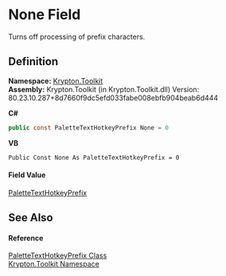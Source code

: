 # None Field


Turns off processing of prefix characters.



## Definition
**Namespace:** <a href="79d2eac2-21f4-54ff-7552-b20c33c30600.md">Krypton.Toolkit</a>  
**Assembly:** Krypton.Toolkit (in Krypton.Toolkit.dll) Version: 80.23.10.287+8d7660f9dc5efd033fabe008ebfb904beab6d444

**C#**
``` C#
public const PaletteTextHotkeyPrefix None = 0
```
**VB**
``` VB
Public Const None As PaletteTextHotkeyPrefix = 0
```



#### Field Value
<a href="38643f97-2fde-3681-eb99-4f95515f64d7.md">PaletteTextHotkeyPrefix</a>

## See Also


#### Reference
<a href="38643f97-2fde-3681-eb99-4f95515f64d7.md">PaletteTextHotkeyPrefix Class</a>  
<a href="79d2eac2-21f4-54ff-7552-b20c33c30600.md">Krypton.Toolkit Namespace</a>  
